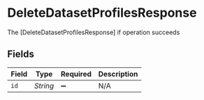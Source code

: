 # DeleteDatasetProfilesResponse

The [DeleteDatasetProfilesResponse] if operation succeeds


## Fields

| Field              | Type               | Required           | Description        |
| ------------------ | ------------------ | ------------------ | ------------------ |
| `id`               | *String*           | :heavy_minus_sign: | N/A                |